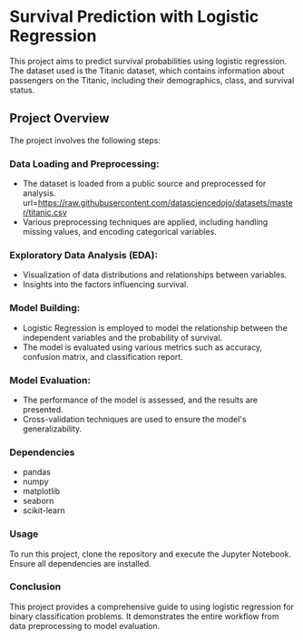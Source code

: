 # Survival Prediction with Logistic Regression

  This project aims to predict survival probabilities using logistic regression. The dataset used is the Titanic dataset, which contains information about passengers on the Titanic, including their demographics, class, and survival status.

## Project Overview
The project involves the following steps:

### Data Loading and Preprocessing:

- The dataset is loaded from a public source and preprocessed for analysis.
      url=https://raw.githubusercontent.com/datasciencedojo/datasets/master/titanic.csv
- Various preprocessing techniques are applied, including handling missing values, and encoding categorical variables.

### Exploratory Data Analysis (EDA):

- Visualization of data distributions and relationships between variables.
- Insights into the factors influencing survival.

### Model Building:

- Logistic Regression is employed to model the relationship between the independent variables and the probability of survival.
- The model is evaluated using various metrics such as accuracy, confusion matrix, and classification report.

### Model Evaluation:

- The performance of the model is assessed, and the results are presented.
- Cross-validation techniques are used to ensure the model's generalizability.

### Dependencies

- pandas
- numpy
- matplotlib
- seaborn
- scikit-learn
 
### Usage

To run this project, clone the repository and execute the Jupyter Notebook. Ensure all dependencies are installed.

### Conclusion

This project provides a comprehensive guide to using logistic regression for binary classification problems. It demonstrates the entire workflow from data preprocessing to model evaluation.

